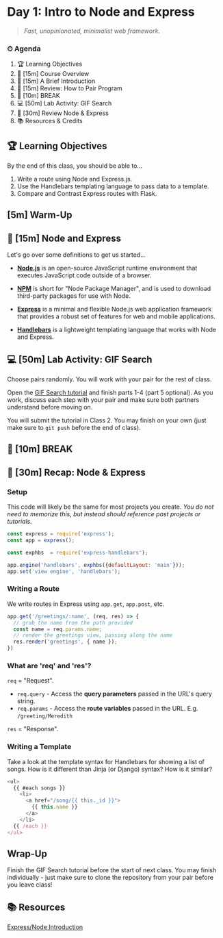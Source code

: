 # Day 1: Intro to Node and Express

> _Fast, unopinionated, minimalist web framework._

### ⏱ Agenda

1. 🏆 Learning Objectives
1. 📖 [15m] Course Overview
1. 📖 [15m] A Brief Introduction
1. 📖 [15m] Review: How to Pair Program
1. 🌴 [10m] BREAK
1. 💻 [50m] Lab Activity: GIF Search
1. 📖 [30m] Review Node & Express
1. 📚 Resources & Credits


## 🏆 Learning Objectives

By the end of this class, you should be able to...

1. Write a route using Node and Express.js.
1. Use the Handlebars templating language to pass data to a template.
1. Compare and Contrast Express routes with Flask.

## [5m] Warm-Up




## 📖 [15m] Node and Express

Let's go over some definitions to get us started...

- [**Node.js**](https://nodejs.org/en/about/) is an open-source JavaScript runtime environment that executes JavaScript code outside of a browser.

- [**NPM**](https://www.npmjs.com/) is short for "Node Package Manager", and is used to download third-party packages for use with Node.

- [**Express**](https://expressjs.com/) is a minimal and flexible Node.js web application framework that provides a robust set of features for web and mobile applications.

- [**Handlebars**](https://handlebarsjs.com/) is a lightweight templating language that works with Node and Express.

<!--
## 📖 [15m] Review of Pair Programming

Pair programming is useful because...

- It will train you to **ask better questions** and **work better on a team**.
- Research shows that the **fastest and most effective way** to learn something is to teach it.

In pair programming, there are 2 roles: **Driver** and **Navigator**. You should switch roles often (every 5-10 minutes).

The **driver** is responsible for...

- Typing the code
- Checking for syntax errors
- Asking questions whenever the next step isn't clear


The **navigator** is responsible for...

- Thinking of what to do next
- Explaining why to proceed a particular way
- Looking up documentation
- Checking for syntax errors

**Both programmers** in a pair should...

- Avoid trying to be 'right' - pick a direction and keep going!
- Intervene if your pair is quiet
- Communicate!!!
- Swap roles frequently
-->


## 💻 [50m] Lab Activity: GIF Search

Choose pairs randomly. You will work with your pair for the rest of class.

Open the [GIF Search tutorial](https://www.makeschool.com/academy/track/gif-search-app-ynu) and finish parts 1-4 (part 5 optional). As you work, discuss each step with your pair and make sure both partners understand before moving on.

You will submit the tutorial in Class 2. You may finish on your own (just make sure to `git push` before the end of class).


## 🌴 [10m] BREAK


## 📖 [30m] Recap: Node & Express

### Setup

This code will likely be the same for most projects you create. *You do not need to memorize this, but instead should reference past projects or tutorials.*

```js
const express = require('express');
const app = express();

const exphbs  = require('express-handlebars');

app.engine('handlebars', exphbs({defaultLayout: 'main'}));
app.set('view engine', 'handlebars');
```

### Writing a Route

We write routes in Express using `app.get`, `app.post`, etc.

```js
app.get('/greetings/:name', (req, res) => {
  // grab the name from the path provided
  const name = req.params.name;
  // render the greetings view, passing along the name
  res.render('greetings', { name });
})
```


### What are 'req' and 'res'?

`req` = "Request".

- `req.query` - Access the **query parameters** passed in the URL's query string.
- `req.params` - Access the **route variables** passed in the URL. E.g. `/greeting/Meredith`

`res` = "Response".


### Writing a Template

Take a look at the template syntax for Handlebars for showing a list of songs. How is it different than Jinja (or Django) syntax? How is it similar?

```js
<ul>
  {{ #each songs }}
    <li>
      <a href="/song/{{ this._id }}">
        {{ this.name }}
      </a>
    </li>
  {{ /each }}
</ul>
```

## Wrap-Up

Finish the GIF Search tutorial before the start of next class. You may finish individually - just make sure to clone the repository from your pair before you leave class!

## 📚 Resources

[Express/Node Introduction](https://developer.mozilla.org/en-US/docs/Learn/Server-side/Express_Nodejs/Introduction)
